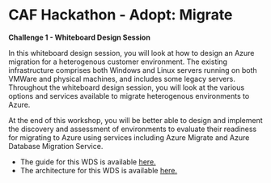 # CAF Hackathon - Adopt: Migrate

**Challenge 1 - Whiteboard Design Session**

In this whiteboard design session, you will look at how to design an Azure migration for a heterogenous customer environment. The existing infrastructure comprises both Windows and Linux servers running on both VMWare and physical machines, and includes some legacy servers. Throughout the whiteboard design session, you will look at the various options and services available to migrate heterogenous environments to Azure.

At the end of this workshop, you will be better able to design and implement the discovery and assessment of environments to evaluate their readiness for migrating to Azure using services including Azure Migrate and Azure Database Migration Service.

- The guide for this WDS is available [here.](/03-CAF%20Migrate%20-%20LoB%20Migration/CAF-Migrate-WDS/WDS%20student%20guide%20-%20Line-of-business%20application%20migration.md)
- The architecture for this WDS is available [here.](https://github.com/jonathan-vella/CAF-Expert-Learning-Path/blob/main/03-CAF%20Migrate%20-%20LoB%20Migration/media/application_architecture.png)
